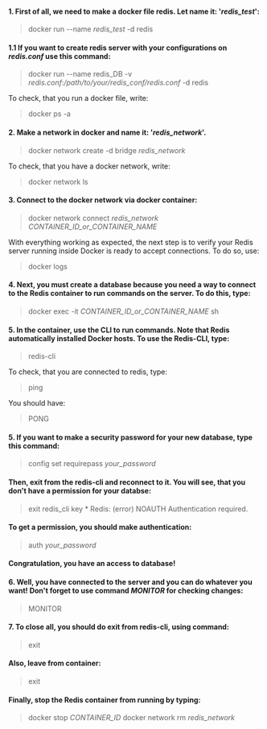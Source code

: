 #### 1. First of all, we need to make a docker file redis. Let name it: '_redis_test_':
> docker run --name _redis_test_ -d redis

#### 1.1 If you want to create redis server with your configurations on _redis.conf_ use this command:
> docker run --name redis_DB -v _redis.conf_:_/path/to/your/redis_conf/redis.conf_ -d redis

To check, that you run a docker file, write:
> docker ps -a

#### 2. Make a network in docker and name it: '_redis_network_'.
> docker network create -d bridge _redis_network_ 

To check, that you have a docker network, write:
> docker network ls

#### 3. Connect to the docker network via docker container:

> docker network connect _redis_network_ _CONTAINER_ID_or_CONTAINER_NAME_

With everything working as expected, the next step is to verify your Redis server running inside Docker is ready to accept connections. To do so, use:
> docker logs

#### 4. Next, you must create a database because you need a way to connect to the Redis container to run commands on the server. To do this, type:
> docker exec -it _CONTAINER_ID_or_CONTAINER_NAME_ sh

#### 5. In the container, use the CLI to run commands. Note that Redis automatically installed Docker hosts. To use the Redis-CLI, type:
> redis-cli

To check, that you are connected to redis, type:
> ping

You should have:
> PONG

#### 5. If you want to make a security password for your new database, type this command:
> config set requirepass _your_password_

#### Then, exit from the redis-cli and reconnect to it. You will see, that you don't have a permission for your databse:
> exit
> redis_cli
> key *
Redis: (error) NOAUTH Authentication required.

#### To get a permission, you should make authentication:
> auth _your_password_
#### Congratulation, you have an access to database!

#### 6. Well, you have connected to the server and you can do whatever you want! Don't forget to use command _MONITOR_ for checking changes:
> MONITOR

#### 7. To close all, you should do exit from redis-cli, using command:
> exit 

#### Also, leave from container:
> exit 

#### Finally, stop the Redis container from running by typing:
> docker stop _CONTAINER_ID_
> docker network rm _redis_network_



